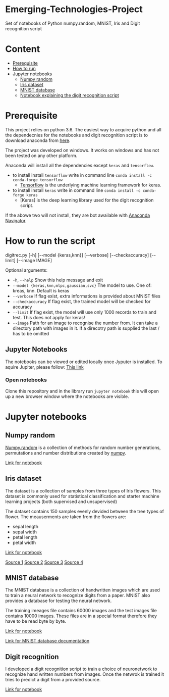 # Emerging-Technologies-Project
Set of notebooks of Python numpy.random, MNIST, Iris and Digit recognition script

# Content
* [Prerequisite](#Prerequisite)
* [How to run](#How-to-run-the-script)
* Jupyter notebooks
  * [Numpy random](#Numpy-random)
  * [Iris dataset](#Iris-dataset)
  * [MNIST database](#MNIST-database)
  * [Notebook explaining the digit recognition script](#Digit-recognition)
# Prerequisite
This project relies on python 3.6. The easiest way to acquire python and all the dependecnies for the notebooks and digit recognition script is to download anaconda from [here](https://www.anaconda.com/download/).

The project was developed on windows. It works on windows and has not been tested on any other platform.

Anaconda will install all the dependencies except `keras` and `tensorflow`.
* to install install `tensorflow` write in command line ```conda install -c conda-forge tensorflow```
    * [Tensorflow](https://www.tensorflow.org/) is the underlying machine learning framework for keras.
* to install install `keras` write in command line ```conda install -c conda-forge keras ```
    * [Keras] is the deep learning library used for the digit recognition script.  

If the abowe two will not install, they are bot awailable with [Anaconda Navigator](https://anaconda.org/anaconda/anaconda-navigator) 
# How to run the script
digitrec.py [-h] [--model {keras,knn}] [--verbose]
                           [--checkaccuracy] [--limit] [--image IMAGE]

Optional arguments:
*  ```-h```, ```--help```    Show this help message and exit
*  ```--model {keras,knn,mlpc,gaussian,svc}``` The model to use. One of: kreas, knn. Default is keras
*  ```--verbose```           If flag exist, extra informations is provided about MNIST files
*  ```--checkaccuracy```     If flag exist, the trained model will be checked for accuracy
*  ```--limit```             If flag exist, the model will use only 1000 records to train and test. This does not apply for keras!
*  ```--image```             Path for an image to recognise the number from. It can take a directory path with images in it. If a direcotry path is supplied the last / has to be omitted


## Jupyter Notebooks
The notebooks can be viewed or edited locally once Jyputer is installed. To aquire Jupiter, please follow: [This link](http://jupyter.org/install.html)
### Open notebooks
Clone this repository and in the library run ```jupyter notebook``` this will open up a new browser window where the notebooks are visible. 
# Jupyter notebooks
## Numpy random
[Numpy.random](https://docs.scipy.org/doc/numpy-1.15.1/reference/routines.random.html) is a collection of methods for random number generations, permutations and number distributions created by [numpy](http://www.numpy.org/). 

[Link for notebook](/notebooks/Nnumpy-random.ipynb)
## Iris dataset
The dataset is a collection of samples from three types of Iris flowers. This dataset is commonly used for statistical classification and starter machine learning projects (both supervised and unsupervised)

The dataset contains 150 samples evenly devided between the tree types of flower. The meauserments are taken from the flowers are:
* sepal length
* sepal width
* petal length
* petal width

[Link for notebook](/notebooks/iris-datatset.ipynb)

[Source 1](https://en.wikipedia.org/wiki/Iris_flower_data_set)
[Source 2](https://archive.ics.uci.edu/ml/datasets/iris)
[Source 3](https://github.com/ianmcloughlin/jupyter-teaching-notebooks/blob/master/pandas-with-iris.ipynb)
[Source 4](https://www.ritchieng.com/machine-learning-iris-dataset/)

## MNIST database
The MNIST database is a collection of handwritten images which are used to train a neural network to recognize digits from a paper. MNIST also provides a database for testing the neural network.

The training imeages file contains 60000 images and the test images file contains 10000 images. These files are in a special format therefore they have to be read byte by byte.

[Link for notebook](/notebooks/mnist-dataset.ipynb)

[Link for MNIST database documentation](http://yann.lecun.com/exdb/mnist/)
## Digit recognition
I developed a digit recognition script to  train a choice of neuronetwork to recognize hand written numbers from images. Once the netwrok is trained it tries to predict a digit from a provided source.

[Link for notebook](/notebooks/digit-recognition.ipynb)